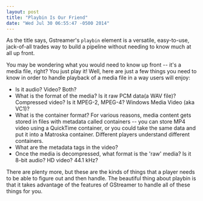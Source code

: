 ```yaml
---
layout: post
title: "Playbin Is Our Friend"
date: "Wed Jul 30 06:55:47 -0500 2014"
---
```


As the title says, Gstreamer's `playbin` element is a versatile, easy-to-use, jack-of-all trades way to build a pipeline without needing to know much at all up front.

You may be wondering what you would need to know up front -- it's a media file, right? You just play it! Well, here are just a few things you need to know in order to handle playback of a media file in a way users will enjoy:

* Is it audio? Video? Both?
* What is the format of the media? Is it raw PCM data(a WAV file)? Compressed video? Is it MPEG-2, MPEG-4? Windows Media Video (aka VC1)?
* What is the container format? For various reasons, media content gets stored in files with metadata called containers -- you can store MP4 video using a QuickTime container, or you could take the same data and put it into a Matroska container. Different players understand different containers.
* What are the metadata tags in the video?
* Once the media is decompressed, what format is the 'raw' media? Is it 8-bit audio? HD video? 44.1 kHz? 

There are plenty more, but these are the kinds of things that a player needs to be able to figure out and then handle. The beautiful thing about playbin is that it takes advantage of the features of GStreamer to handle all of these things for you.


